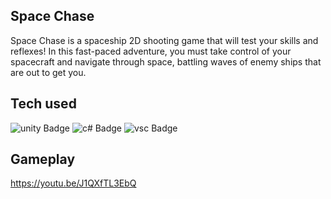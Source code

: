 
## Space Chase


Space Chase is a spaceship 2D shooting game that will test your skills and reflexes! In this fast-paced adventure, you must take control of your spacecraft and navigate through space, battling waves of enemy ships that are out to get you.


## Tech used


![unity Badge](https://img.shields.io/badge/Unity-white)
![c# Badge](https://img.shields.io/badge/CSharp-blue)
![vsc Badge](https://img.shields.io/badge/VScode-purple)


## Gameplay
https://youtu.be/J1QXfTL3EbQ




